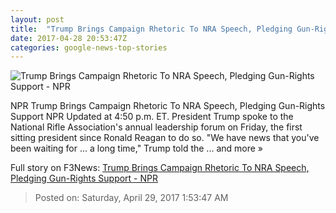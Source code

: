 ```yaml
---
layout: post
title:  "Trump Brings Campaign Rhetoric To NRA Speech, Pledging Gun-Rights Support - NPR"
date: 2017-04-28 20:53:47Z
categories: google-news-top-stories
---
```


![Trump Brings Campaign Rhetoric To NRA Speech, Pledging Gun-Rights Support - NPR](https://media.npr.org/assets/img/2017/04/28/ap_17118698326441_wide-1f68fc5bb336bc66fab3948f4e8c66df55cf7cef.jpg?s=1400)

NPR Trump Brings Campaign Rhetoric To NRA Speech, Pledging Gun-Rights Support NPR Updated at 4:50 p.m. ET. President Trump spoke to the National Rifle Association's annual leadership forum on Friday, the first sitting president since Ronald Reagan to do so. "We have news that you've been waiting for ... a long time," Trump told the ... and more »


Full story on F3News: [Trump Brings Campaign Rhetoric To NRA Speech, Pledging Gun-Rights Support - NPR](http://www.f3nws.com/n/SnbABC)

> Posted on: Saturday, April 29, 2017 1:53:47 AM
